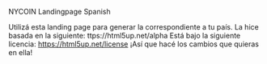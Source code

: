 NYCOIN Landingpage Spanish

Utilizá esta landing page para generar la correspondiente a tu país.
La hice basada en la siguiente: ttps://html5up.net/alpha
Está bajo la siguiente licencia: https://html5up.net/license ¡Así que hacé los cambios que quieras en ella!